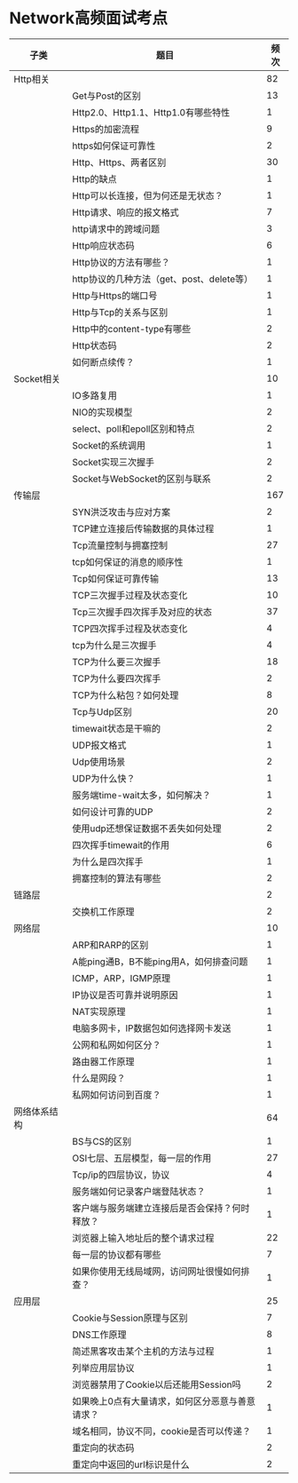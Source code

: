 # Network高频面试考点

| 子类         | 题目                                            | 频次 |
| ------------ | ----------------------------------------------- | ---- |
| Http相关     |                                                 | 82   |
|              | Get与Post的区别                                 | 13   |
|              | Http2.0、Http1.1、Http1.0有哪些特性             | 1    |
|              | Https的加密流程                                 | 9    |
|              | https如何保证可靠性                             | 2    |
|              | Http、Https、两者区别                           | 30   |
|              | Http的缺点                                      | 1    |
|              | Http可以长连接，但为何还是无状态？              | 1    |
|              | Http请求、响应的报文格式                        | 7    |
|              | http请求中的跨域问题                            | 3    |
|              | Http响应状态码                                  | 6    |
|              | Http协议的方法有哪些？                          | 1    |
|              | http协议的几种方法（get、post、delete等）       | 1    |
|              | Http与Https的端口号                             | 1    |
|              | Http与Tcp的关系与区别                           | 1    |
|              | Http中的content-type有哪些                      | 2    |
|              | Http状态码                                      | 2    |
|              | 如何断点续传？                                  | 1    |
| Socket相关   |                                                 | 10   |
|              | IO多路复用                                      | 1    |
|              | NIO的实现模型                                   | 2    |
|              | select、poll和epoll区别和特点                   | 2    |
|              | Socket的系统调用                                | 1    |
|              | Socket实现三次握手                              | 2    |
|              | Socket与WebSocket的区别与联系                   | 2    |
| 传输层       |                                                 | 167  |
|              | SYN洪泛攻击与应对方案                           | 2    |
|              | TCP建立连接后传输数据的具体过程                 | 1    |
|              | Tcp流量控制与拥塞控制                           | 27   |
|              | tcp如何保证的消息的顺序性                       | 1    |
|              | Tcp如何保证可靠传输                             | 13   |
|              | TCP三次握手过程及状态变化                       | 10   |
|              | Tcp三次握手四次挥手及对应的状态                 | 37   |
|              | TCP四次挥手过程及状态变化                       | 4    |
|              | tcp为什么是三次握手                             | 4    |
|              | TCP为什么要三次握手                             | 18   |
|              | TCP为什么要四次挥手                             | 2    |
|              | TCP为什么粘包？如何处理                         | 8    |
|              | Tcp与Udp区别                                    | 20   |
|              | timewait状态是干嘛的                            | 2    |
|              | UDP报文格式                                     | 1    |
|              | Udp使用场景                                     | 2    |
|              | UDP为什么快？                                   | 1    |
|              | 服务端time-wait太多，如何解决？                 | 1    |
|              | 如何设计可靠的UDP                               | 2    |
|              | 使用udp还想保证数据不丢失如何处理               | 2    |
|              | 四次挥手timewait的作用                          | 6    |
|              | 为什么是四次挥手                                | 1    |
|              | 拥塞控制的算法有哪些                            | 2    |
| 链路层       |                                                 | 2    |
|              | 交换机工作原理                                  | 2    |
| 网络层       |                                                 | 10   |
|              | ARP和RARP的区别                                 | 1    |
|              | A能ping通B，B不能ping用A，如何排查问题          | 1    |
|              | ICMP，ARP，IGMP原理                             | 1    |
|              | IP协议是否可靠并说明原因                        | 1    |
|              | NAT实现原理                                     | 1    |
|              | 电脑多网卡，IP数据包如何选择网卡发送            | 1    |
|              | 公网和私网如何区分？                            | 1    |
|              | 路由器工作原理                                  | 1    |
|              | 什么是网段？                                    | 1    |
|              | 私网如何访问到百度？                            | 1    |
| 网络体系结构 |                                                 | 64   |
|              | BS与CS的区别                                    | 1    |
|              | OSI七层、五层模型，每一层的作用                 | 27   |
|              | Tcp/ip的四层协议，协议                          | 4    |
|              | 服务端如何记录客户端登陆状态？                  | 1    |
|              | 客户端与服务端建立连接后是否会保持？何时释放？  | 1    |
|              | 浏览器上输入地址后的整个请求过程                | 22   |
|              | 每一层的协议都有哪些                            | 7    |
|              | 如果你使用无线局域网，访问网址很慢如何排查？    | 1    |
| 应用层       |                                                 | 25   |
|              | Cookie与Session原理与区别                       | 7    |
|              | DNS工作原理                                     | 8    |
|              | 简述黑客攻击某个主机的方法与过程                | 1    |
|              | 列举应用层协议                                  | 1    |
|              | 浏览器禁用了Cookie以后还能用Session吗           | 2    |
|              | 如果晚上0点有大量请求，如何区分恶意与善意请求？ | 1    |
|              | 域名相同，协议不同，cookie是否可以传递？        | 1    |
|              | 重定向的状态码                                  | 2    |
|              | 重定向中返回的url标识是什么                     | 2    |